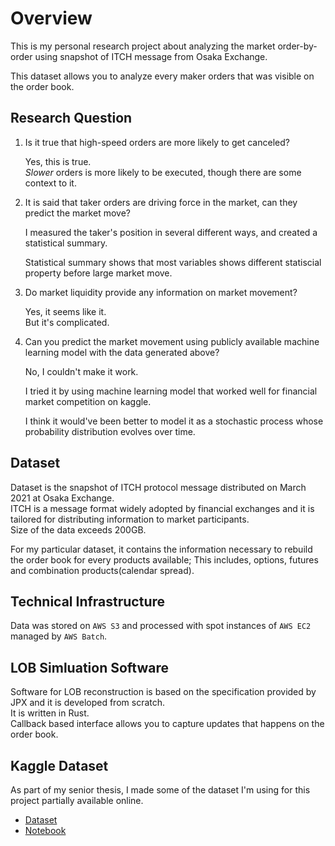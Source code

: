 # Overview
This is my personal research project about analyzing the market order-by-order using snapshot of ITCH message from Osaka Exchange.

This dataset allows you to analyze every maker orders that was visible on the order book.

## Research Question  
  1. Is it true that high-speed orders are more likely to get canceled?  
    
      Yes, this is true.   
      *Slower* orders is more likely to be executed, though there are some context to it.

  2. It is said that taker orders are driving force in the market, can they predict the market move?    
      
      I measured the taker's position in several different ways, and created a statistical summary.

      Statistical summary shows that most variables shows different statiscial property before large market move.

  3. Do market liquidity provide any information on market movement?   
      
      Yes, it seems like it.  
      But it's complicated.
      
  4. Can you predict the market movement using publicly available machine learning model with the data generated above?  

       No, I couldn't make it work.

       I tried it by using machine learning model that worked well for financial market competition on kaggle.

       I think it would've been better to model it as a stochastic process whose probability distribution evolves over time.

## Dataset  
  Dataset is the snapshot of ITCH protocol message distributed on March 2021 at Osaka Exchange.   
  ITCH is a message format widely adopted by financial exchanges and it is tailored for distributing information to market participants.  
  Size of the data exceeds 200GB.  

  For my particular dataset, it contains the information necessary to rebuild the order book for every products available;
  This includes, options, futures and combination products(calendar spread).  

## Technical Infrastructure  
  Data was stored on `AWS S3` and processed with spot instances of `AWS EC2` managed by `AWS Batch`.

## LOB Simluation Software   
  
  Software for LOB reconstruction is based on the specification provided by JPX and it is developed from scratch.   
  It is written in Rust.   
  Callback based interface allows you to capture updates that happens on the order book.

  
## Kaggle Dataset  
  As part of my senior thesis, I made some of the dataset I'm using for this project partially available online.

  - [Dataset](https://www.kaggle.com/datasets/a53e93e57a1/maker-order-dataset-osaka-20210301)
  - [Notebook](https://www.kaggle.com/code/a53e93e57a1/analyzing-high-frequency-trader-by-order)
